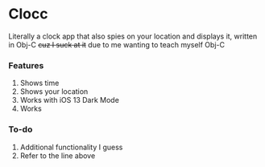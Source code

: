 # Clocc

Literally a clock app that also spies on your location and displays it, written in Obj-C ~~cuz I suck at it~~ due to
me wanting to teach myself Obj-C
 
### Features

1. Shows time
2. Shows your location
3. Works with iOS 13 Dark Mode
4. Works

### To-do

1. Additional functionality I guess
2. Refer to the line above
